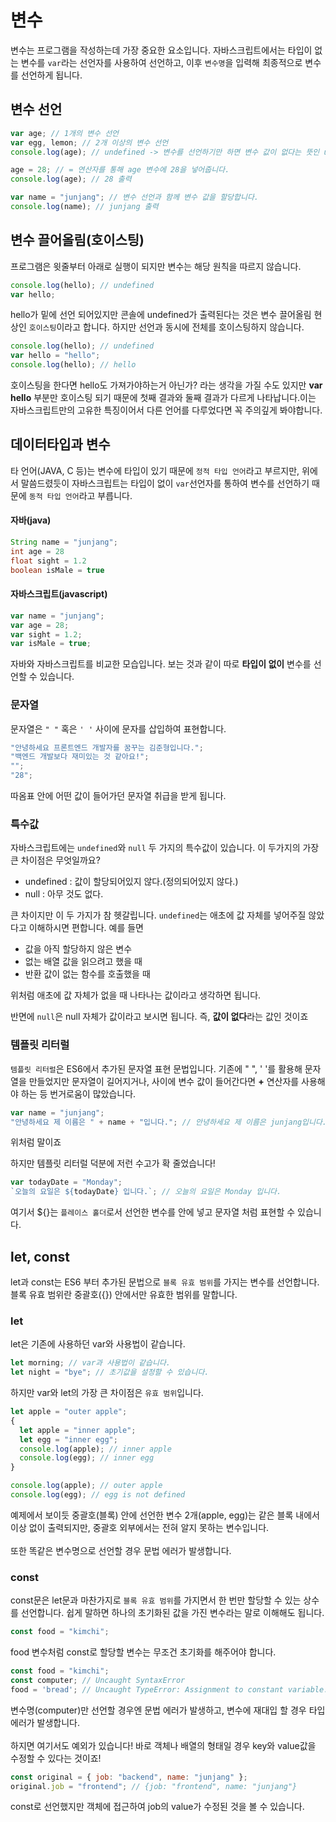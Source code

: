 # 변수

변수는 프로그램을 작성하는데 가장 중요한 요소입니다.
자바스크립트에서는 타입이 없는 변수를 `var`라는 선언자를 사용하여 선언하고, 이후 `변수명`을 입력해 최종적으로 변수를 선언하게 됩니다.<br/>

## 변수 선언

```js
var age; // 1개의 변수 선언
var egg, lemon; // 2개 이상의 변수 선언
console.log(age); // undefined -> 변수를 선언하기만 하면 변수 값이 없다는 뜻인 undefined를 뱉어냅니다.

age = 28; // = 연산자를 통해 age 변수에 28을 넣어줍니다.
console.log(age); // 28 출력

var name = "junjang"; // 변수 선언과 함께 변수 값을 할당합니다.
console.log(name); // junjang 출력
```

## 변수 끌어올림(호이스팅)

프로그램은 윗줄부터 아래로 실행이 되지만 변수는 해당 원칙을 따르지 않습니다.

```js
console.log(hello); // undefined
var hello;
```

hello가 밑에 선언 되어있지만 콘솔에 undefined가 출력된다는 것은 변수 끌어올림 현상인 `호이스팅`이라고 합니다. 하지만 선언과 동시에 전체를 호이스팅하지 않습니다.

```js
console.log(hello); // undefined
var hello = "hello";
console.log(hello); // hello
```

호이스팅을 한다면 hello도 가져가야하는거 아닌가? 라는 생각을 가질 수도 있지만 **var hello** 부분만 호이스팅 되기 때문에 첫째 결과와 둘째 결과가 다르게 나타납니다.이는 자바스크립트만의 고유한 특징이어서 다른 언어를 다루었다면 꼭 주의깊게 봐야합니다.

## 데이터타입과 변수

타 언어(JAVA, C 등)는 변수에 타입이 있기 때문에 `정적 타입 언어`라고 부르지만, 위에서 말씀드렸듯이 자바스크립트는 타입이 없이 `var`선언자를 통하여 변수를 선언하기 때문에 `동적 타입 언어`라고 부릅니다.

#### 자바(java)

```java
String name = "junjang";
int age = 28
float sight = 1.2
boolean isMale = true
```

#### 자바스크립트(javascript)

```js
var name = "junjang";
var age = 28;
var sight = 1.2;
var isMale = true;
```

자바와 자바스크립트를 비교한 모습입니다. 보는 것과 같이 따로 **타입이 없이** 변수를 선언할 수 있습니다.

### 문자열

문자열은 `" "` 혹은 `' '` 사이에 문자를 삽입하여 표현합니다.

```js
"안녕하세요 프론트엔드 개발자를 꿈꾸는 김준형입니다.";
"백엔드 개발보다 재미있는 것 같아요!";
"";
"28";
```

따옴표 안에 어떤 값이 들어가던 문자열 취급을 받게 됩니다.

### 특수값

자바스크립트에는 `undefined`와 `null` 두 가지의 특수값이 있습니다.
이 두가지의 가장 큰 차이점은 무엇일까요?

- undefined : 값이 할당되어있지 않다.(정의되어있지 않다.)
- null : 아무 것도 없다.

큰 차이지만 이 두 가지가 참 헷갈립니다.
`undefined`는 애초에 값 자체를 넣어주질 않았다고 이해하시면 편합니다. 예를 들면

- 값을 아직 할당하지 않은 변수
- 없는 배열 값을 읽으려고 했을 때
- 반환 값이 없는 함수를 호출했을 때

위처럼 애초에 값 자체가 없을 때 나타나는 값이라고 생각하면 됩니다.

반면에 `null`은 null 자체가 값이라고 보시면 됩니다. 즉, **값이 없다**라는 값인 것이죠

### 템플릿 리터럴

`템플릿 리터럴`은 ES6에서 추가된 문자열 표현 문법입니다. 기존에 " ", ' '를 활용해 문자열을 만들었지만 문자열이 길어지거나, 사이에 변수 값이 들어간다면 **+** 연산자를 사용해야 하는 등 번거로움이 많았습니다.

```js
var name = "junjang";
"안녕하세요 제 이름은 " + name + "입니다."; // 안녕하세요 제 이름은 junjang입니다.
```

위처럼 말이죠

하지만 템플릿 리터럴 덕분에 저런 수고가 확 줄었습니다!

```js
var todayDate = "Monday";
`오늘의 요일은 ${todayDate} 입니다.`; // 오늘의 요일은 Monday 입니다.
```

여기서 \${}는 `플레이스 홀더`로서 선언한 변수를 안에 넣고 문자열 처럼 표현할 수 있습니다.

## let, const

let과 const는 ES6 부터 추가된 문법으로 `블록 유효 범위`를 가지는 변수를 선언합니다. 블록 유효 범위란 중괄호({}) 안에서만 유효한 범위를 말합니다.

### let

let은 기존에 사용하던 var와 사용법이 같습니다.

```js
let morning; // var과 사용법이 같습니다.
let night = "bye"; // 초기값을 설정할 수 있습니다.
```

하지만 var와 let의 가장 큰 차이점은 `유효 범위`입니다.

```js
let apple = "outer apple";
{
  let apple = "inner apple";
  let egg = "inner egg";
  console.log(apple); // inner apple
  console.log(egg); // inner egg
}

console.log(apple); // outer apple
console.log(egg); // egg is not defined
```

예제에서 보이듯 중괄호(블록) 안에 선언한 변수 2개(apple, egg)는 같은 블록 내에서 이상 없이 출력되지만, 중괄호 외부에서는 전혀 알지 못하는 변수입니다.<br/><br/>
또한 똑같은 변수명으로 선언할 경우 문법 에러가 발생합니다.

### const

const문은 let문과 마찬가지로 `블록 유효 범위`를 가지면서 한 번만 할당할 수 있는 상수를 선언합니다. 쉽게 말하면 하나의 초기화된 값을 가진 변수라는 말로 이해해도 됩니다.

```js
const food = "kimchi";
```

food 변수처럼 const로 할당할 변수는 무조건 초기화를 해주어야 합니다.

```js
const food = "kimchi";
const computer; // Uncaught SyntaxError
food = 'bread'; // Uncaught TypeError: Assignment to constant variable.
```

변수명(computer)만 선언할 경우엔 문법 에러가 발생하고, 변수에 재대입 할 경우 타입 에러가 발생합니다.<br/><br/>
하지면 여기서도 예외가 있습니다!
바로 객체나 배열의 형태일 경우 key와 value값을 수정할 수 있다는 것이죠!

```js
const original = { job: "backend", name: "junjang" };
original.job = "frontend"; // {job: "frontend", name: "junjang"}
```

const로 선언했지만 객체에 접근하여 job의 value가 수정된 것을 볼 수 있습니다.
